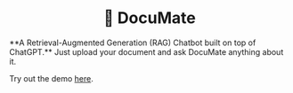 <h1 align='center'>📂 DocuMate</h1>
 **A Retrieval-Augmented Generation (RAG) Chatbot built on top of ChatGPT.**  
 Just upload your document and ask DocuMate anything about it.

 Try out the demo [here](https://docu-mate.streamlit.app/).
